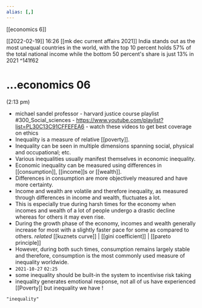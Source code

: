 ```yaml
---
alias: [,]
---
```

[[economics 6]]

[[2022-02-19]] 16:26 [[mk dec current affairs 2021]]
India stands out as the most unequal countries in the world, with the top 10 percent holds 57% of the total national income while the bottom 50 percent's share is just 13% in 2021 ^141f62
# ...economics 06
(2:13 pm)
- michael sandel professor - harvard justice course playlist #300_Social_sciences 
		- https://www.youtube.com/playlist?list=PL30C13C91CFFEFEA6
		- watch these videos to get best coverage on ethics
- Inequality is a measure of relative [[poverty]].
- Inequality can be seen in multiple dimensions spanning social, physical and occupational; etc.
- Various inequalities usually manifest themselves in economic inequality.
- Economic inequality can be measured using differences in [[consumption]], [[income]]s or [[wealth]].
- Differences in consumption are more objectively measured and have more certainty.
- Income and wealth are volatile and therefore inequality, as measured through differences in income and wealth, fluctuates a lot.
- This is especially true during harsh times for the economy when incomes and wealth of a lot of people undergo a drastic decline whereas for others it may even rise.
- During the growth phase of the economy, incomes and wealth generally increase for most with a slightly faster pace for some as compared to others. _related_ [[kuznets curve]] | [[gini coefficient]] | [[pareto principle]]
- However, during both such times, consumption remains largely stable and therefore, consumption is the most commonly used measure of inequality worldwide.
- `2021-10-27` `02:25`
- some inequality should be built-in the system to incentivise risk taking
- inequality generates emotional response, not all of us have experienced [[Poverty]] but inequality we have !

```query
"inequality"
```